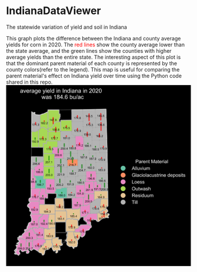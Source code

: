 # IndianaDataViewer
The statewide variation of yield and soil in Indiana

This graph plots the difference between the Indiana and county average yields for corn in 2020. The <font color="red">red lines</font> show the county average lower than the state average, and the green lines show the counties with higher average yields than the entire state. The interesting aspect of this plot is that the dominant parent material of each county is represented by the county colors(refer to the legend). This map is useful for comparing the parent material's effect on Indiana yield over time using the Python code shared in this repo.
![alt text](plots/indianaCountywise_dclYield2020_barplot.png)

